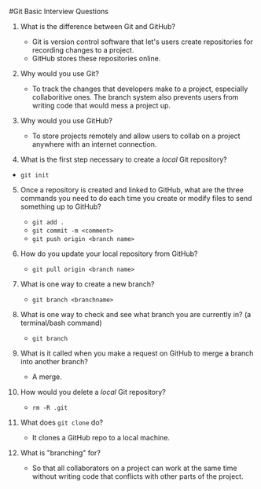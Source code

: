 #Git Basic Interview Questions

1. What is the difference between Git and GitHub?
	* Git is version control software that let's users create repositories for recording changes to a project.
	* GitHub stores these repositories online.

2. Why would you use Git?
	* To track the changes that developers make to a project, especially collaboritive ones. The branch system also prevents users from writing code that would mess a project up.

3. Why would you use GitHub?
	* To store projects remotely and allow users to collab on a project anywhere with an internet connection.

4. What is the first step necessary to create a *local* Git repository?
 * `git init`

5. Once a repository is created and linked to GitHub, what are the three commands you need to do each time you create or modify files to send something up to GitHub?
	* `git add .`
	* `git commit -m <comment>`
	* `git push origin <branch name>`

6. How do you update your local repository from GitHub?
	* `git pull origin <branch name>`

7. What is one way to create a new branch?
	* `git branch <branchname>`

8. What is one way to check and see what branch you are currently in? (a terminal/bash command)
	* `git branch`

9. What is it called when you make a request on GitHub to merge a branch into another branch?
	* A merge.

10. How would you delete a *local* Git repository?
	* `rm -R .git`

11. What does `git clone` do?
	* It clones a GitHub repo to a local machine.

12. What is "branching" for?
	* So that all collaborators on a project can work at the same time without writing code that conflicts with other parts of the project.
